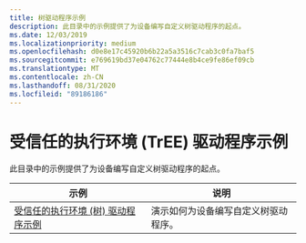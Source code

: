 ```yaml
---
title: 树驱动程序示例
description: 此目录中的示例提供了为设备编写自定义树驱动程序的起点。
ms.date: 12/03/2019
ms.localizationpriority: medium
ms.openlocfilehash: d0e8e17c45920b6b22a5a3516c7cab3c0fa7baf5
ms.sourcegitcommit: e769619bd37e04762c77444e8b4ce9fe86ef09cb
ms.translationtype: MT
ms.contentlocale: zh-CN
ms.lasthandoff: 08/31/2020
ms.locfileid: "89186186"
---
```

# <a name="trusted-execution-environment-tree-driver-samples"></a>受信任的执行环境 (TrEE) 驱动程序示例

此目录中的示例提供了为设备编写自定义树驱动程序的起点。

| 示例 | 说明 |
| --- | --- |
| [受信任的执行环境 (树) 驱动程序示例](/samples/microsoft/windows-driver-samples/tree-sample) | 演示如何为设备编写自定义树驱动程序。 |